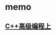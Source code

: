 # memo

## [C++高级编程上](https://github.com/spellbook96/memo/blob/master/C%2B%2B%E9%9D%A2%E5%90%91%E5%AF%B9%E8%B1%A1%E9%AB%98%E7%BA%A7%E7%BC%96%E7%A8%8B%E4%B8%8A/memo.md)

